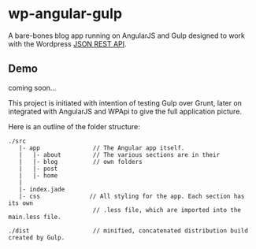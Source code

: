 # wp-angular-gulp

A bare-bones blog app running on AngularJS and Gulp designed to work with the Wordpress [JSON REST API](http://wp-api.org).

## Demo

coming soon...

This project is initiated with intention of testing Gulp over Grunt, later on integrated with AngularJS and WPApi to give
the full application picture.

Here is an outline of the folder structure:

```
./src
   |- app               // The Angular app itself.
   |   |- about         // The various sections are in their
   |   |- blog          // own folders
   |   |- post
   |   |- home
   |
   |- index.jade
   |- css              // All styling for the app. Each section has its own
                        // .less file, which are imported into the main.less file.

./dist                  // minified, concatenated distribution build created by Gulp.
```
